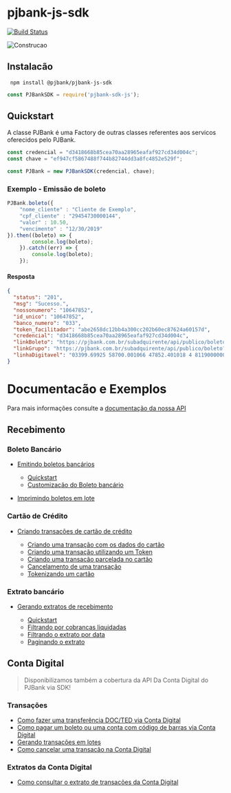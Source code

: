 # pjbank-js-sdk

[![Build Status](https://travis-ci.org/pjbank/pjbank-js-sdk.svg?branch=master)](http://travis-ci.org/pjbank/pjbank-js-sdk)

![Construcao](https://openclipart.org/image/2400px/svg_to_png/231626/underconstruction.png)

## Instalacão

```
 npm install @pjbank/pjbank-js-sdk
```

```javascript
const PJBankSDK = require('pjbank-sdk-js');
```

## Quickstart

A classe PJBank é uma Factory de outras classes referentes aos servicos oferecidos pelo PJBank.

```javascript
const credencial = "d3418668b85cea70aa28965eafaf927cd34d004c";
const chave = "ef947cf5867488f744b82744dd3a8fc4852e529f";

const PJBank = new PJBankSDK(credencial, chave);
```

### Exemplo - Emissão de boleto

```javascript
PJBank.boleto({
    "nome_cliente" : "Cliente de Exemplo",
    "cpf_cliente" : "29454730000144",
    "valor" : 10.50,
    "vencimento" : "12/30/2019"
}).then((boleto) => {
        console.log(boleto);
    }).catch((err) => {
        console.log(boleto);
    });

```

#### Resposta 

```json
{ 
  "status": "201",
  "msg": "Sucesso.",
  "nossonumero": "10647852",
  "id_unico": "10647852",
  "banco_numero": "033",
  "token_facilitador": "abe2658dc12bb4a300cc202b60ec87624a60157d",
  "credencial": "d3418668b85cea70aa28965eafaf927cd34d004c",
  "linkBoleto": "https://pjbank.com.br/subadquirente/api/publico/boleto?i=ac0e56cb6327716148026058dbd766405a956b81",
  "linkGrupo": "https://pjbank.com.br/subadquirente/api/publico/boleto?g=cea7286b0db4f1f950ed9725bcfad201f7e60e87",
  "linhaDigitavel": "03399.69925 58700.001066 47852.401018 4 81190000005050" 
}
```

# Documentacão e Exemplos

Para mais informações consulte a [documentação da nossa API](http://docs.pjbank.com.br)

## Recebimento

### Boleto Bancário 

* [Emitindo boletos bancários](docs/Recebimento/EmitirBoletoBancario.md) 

    * [Quickstart](docs/Recebimento/EmitirBoletoBancario.md#Quickstart-com-o-Boleto-bancário)
    * [Customizacão do Boleto bancário](docs/Recebimento/EmitirBoletoBancario.md#Customizacao-do-Boleto-bancário)

* [Imprimindo boletos em lote](docs/Recebimento/ImpressaoBoletosEmLote.md)


### Cartão de Crédito 

* [Criando transacões de cartão de crédito](docs/Recebimento/TransacaoDeCartao.md) 

    * [Criando uma transação com os dados do cartão](docs/Recebimento/TransacaoDeCartao.md#quickstart-rapido)
    * [Criando uma transação utilizando um Token](docs/Recebimento/TransacaoDeCartao.md#gerando-uma-transacao-utilizando-um-token)
    
    * [Criando uma transacão parcelada no cartão](docs/Recebimento/TransacaoDeCartao.md#gerando-uma-transação-parcelada-no-cartão)
    * [Cancelamento de uma transação](docs/Recebimento/TransacaoDeCartao.md#cancelamento-de-uma-transacao)
    * [Tokenizando um cartão](docs/Recebimento/TransacaoDeCartao.md#tokenizando-um-cartao-de-credito)


### Extrato bancário

* [Gerando extratos de recebimento](docs/Recebimento/ExtratoBancario.md)

    * [Quickstart](docs/Recebimento/ExtratoBancario.md#quickstart-do-extrato)
    * [Filtrando por cobrancas liquidadas](docs/Recebimento/ExtratoBancario.md#filtrando-somente-por-cobrancas-liquidadas-no-extrato)
    * [Filtrando o extrato por data](docs/Recebimento/ExtratoBancario.md#filtrando-o-extrato-por-data)
    * [Paginando o extrato](docs/Recebimento/ExtratoBancario.md#paginando-o-extrato)
## Conta Digital 

> Disponibilizamos também a cobertura da API Da Conta Digital do PJBank via SDK! 

### Transações 

* [Como fazer uma transferência DOC/TED via Conta Digital](docs/ContaDigital/Transacoes.md#Gerando-uma-transacao-via-DOC/TED)
* [Como pagar um boleto ou uma conta com código de barras via Conta Digital](docs/ContaDigital/Transacoes.md#Pagando-uma-despesa-de-Linha-Digitavel)
* [Gerando transacões em lotes](docs/ContaDigital/Transacoes.md#Gerando-transacoes-em-lotes)
* [Como cancelar uma transacão na Conta Digital](docs/ContaDigital/Transacoes.md#Cancelando-transacoes-na-Conta-Digital)

### Extratos da Conta Digital

* [Como consultar o extrato de transacões da Conta Digital](docs/ContaDigital/Transacoes.md#Gerando-um-extrato-de-transacoes)